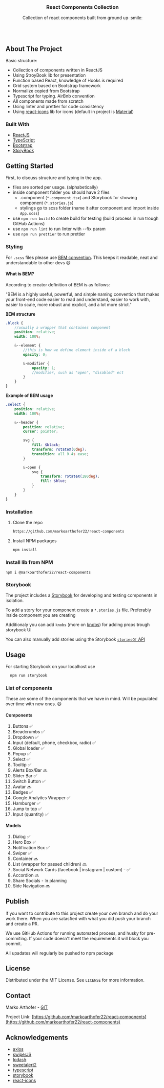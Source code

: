 <br />
<p align="center">
  <h3 align="center">React Components Collection</h3>

  <p align="center">
    Collection of react components built from ground up :smile:
    <br />
    <br />
    <br />
    <br />
  </p>
</p>

<!-- ABOUT THE PROJECT -->

## About The Project

Basic structure:

-   Collection of components written in ReactJS
-   Using StroyBook lib for presentation
-   Function based React, knowledge of Hooks is required
-   Grid system based on Bootstrap framework
-   Normalize copied from Bootstrap
-   Typescript for typing. AirBnb convention
-   All components made from scratch
-   Using linter and prettier for code consistency
-   Using [react-icons](https://react-icons.github.io/react-icons/) lib for icons (default in project is [Material](https://react-icons.github.io/react-icons/icons?name=md))

### Built With

-   [ReactJS](https://reactjs.org/)
-   [TypeScript](https://www.typescriptlang.org/)
-   [Bootstrap](https://getbootstrap.com)
-   [StoryBook](https://storybook.js.org/)

<!-- GETTING STARTED -->

## Getting Started

First, to discuss structure and typing in the app.

-   files are sorted per usage. (alphabetically)
-   inside component folder you should have 2 files
    -   .component (`*.component.tsx`) and Storybook for showing component (`*.stories.js`)
    -   stylings go to scss folder (name it after component and import inside `App.scss`)
-   use `npm run build` to create build for testing (build process in run trough GitHub Actions)
-   use `npm run lint` to run linter with --fix param
-   use `npm run prettier` to run prettier

### Styling

For `.scss` files please use [BEM convention](http://getbem.com/). This keeps it readable, neat and understandable to other devs :smile:

#### What is BEM?

According to creator definition of BEM is as follows:

"BEM is a highly useful, powerful, and simple naming convention that makes your front-end code easier to read and understand, easier to work with, easier to scale, more robust and explicit, and a lot more strict."

<b>BEM structure</b>

```scss
.block {
    //usually a wrapper that containes component
    position: relative;
    width: 100%;

    &--element {
        //this is how we define element inside of a block
        opacity: 0;

        &-modifier {
            opacity: 1;
            //modifier, such as "open", "disabled" ect
        }
    }
}
```

<b>Example of BEM usage</b>

```scss
.select {
    position: relative;
    width: 100%;

    &--header {
        position: relative;
        cursor: pointer;

        svg {
            fill: $black;
            transform: rotateX(0deg);
            transition: all 0.4s ease;
        }

        &-open {
            svg {
                transform: rotateX(180deg);
                fill: $blue;
            }
        }
    }
}
```

### Installation

1. Clone the repo
    ```sh
    https://github.com/markoarthofer22/react-components
    ```
2. Install NPM packages
    ```sh
    npm install
    ```

### Install lib from NPM

`npm i @markoarthofer22/react-components`

<!-- USAGE EXAMPLES -->

### Storybook

The project includes a [Storybook](https://storybook.js.org/) for developing and testing components in isolation.

To add a story for your component create a `*.stories.js` file. Preferably inside component you are creating

Additionaly you can add `knobs` (more on [knobs](https://storybook.js.org/addons/storybook-addon-knobs-color-options)) for adding props trough storybook UI

You can also manually add stories using the Storybook [`storiesOf` API](https://storybook.js.org/docs/formats/storiesof-api/)

## Usage

For starting Storybook on your localhost use

```sh
  npm run storybook
```

### List of components

These are some of the components that we have in mind. Will be populated over time with new ones. :smile:

#### Components

1.  Buttons :white_check_mark:
2.  Breadcrumbs :white_check_mark:
3.  Dropdown :white_check_mark:
4.  Input (default, phone, checkbox, radio) :white_check_mark:
5.  Global loader :white_check_mark:
6.  Popup :white_check_mark:
7.  Select :white_check_mark:
8.  Tooltip :white_check_mark:
9.  Alerts Box/Bar :soon:
10. Slider Bar :white_check_mark:
11. Switch Button :white_check_mark:
12. Avatar :soon:
13. Badges :white_check_mark:
14. Google Analyitcs Wrapper :white_check_mark:
15. Hamburger :white_check_mark:
16. Jump to top :white_check_mark:
17. Input (quantity) :white_check_mark:

#### Models

1.  Dialog :white_check_mark:
2.  Hero Box :white_check_mark:
3.  Notification Box :white_check_mark:
4.  Swiper :white_check_mark:
5.  Container :soon:
6.  List (wrapper for passed children) :soon:
7.  Social Network Cards (facebook | instagram | custom) - :white_check_mark:
8.  Accordion :soon:
9.  Share Socials - In planning
10. Side Navigation :soon:

<!-- PUBLISH -->

## Publish

If you want to contribute to this project create your own branch and do your work there. When you are satasfied with what you did push your branch and create a PR.

We use GitHub Actions for running automated process, and husky for pre-commiting. If your code doesn't meet the requirements it will block you commit.

All upadates will regularly be pushed to npm package

<!-- LICENSE -->

## License

Distributed under the MIT License. See `LICENSE` for more information.

<!-- CONTACT -->

## Contact

Marko Arthofer - [GIT](https://github.com/markoarthofer22)

Project Link: [https://github.com/markoarthofer22/react-components](https://github.com/markoarthofer22/react-components)

<!-- ACKNOWLEDGEMENTS -->

## Acknowledgements

-   [axios](https://www.webpagefx.com/tools/emoji-cheat-sheet)
-   [swiperJS](https://swiperjs.com/)
-   [lodash](https://lodash.com/)
-   [sweetalert2](https://sweetalert2.github.io/)
-   [typescript](https://www.typescriptlang.org/)
-   [storybook](https://storybook.js.org/)
-   [react-icons](https://react-icons.github.io/react-icons/)

